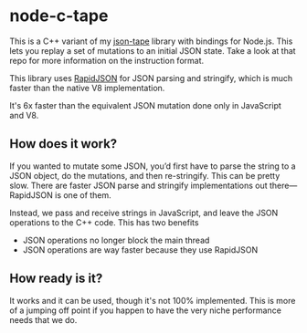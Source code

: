# node-c-tape

This is a C++ variant of my [json-tape](https://github.com/matthewpalmer/json-tape) library with bindings for Node.js. This lets you replay a set of mutations to an initial JSON state. Take a look at that repo for more information on the instruction format.

This library uses [RapidJSON](https://github.com/miloyip/rapidjson) for JSON parsing and stringify, which is much faster than the native V8 implementation.

It's 6x faster than the equivalent JSON mutation done only in JavaScript and V8.

## How does it work?
If you wanted to mutate some JSON, you’d first have to parse the string to a JSON object, do the mutations, and then re-stringify. This can be pretty slow. There are faster JSON parse and stringify implementations out there—RapidJSON is one of them.

Instead, we pass and receive strings in JavaScript, and leave the JSON operations to the C++ code. This has two benefits

* JSON operations no longer block the main thread
* JSON operations are way faster because they use RapidJSON

## How ready is it?

It works and it can be used, though it's not 100% implemented. This is more of a jumping off point if you happen to have the very niche performance needs that we do.
